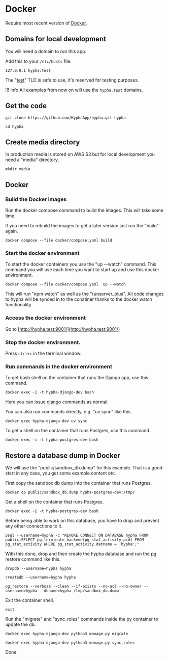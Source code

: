 # Docker

Require most recent version of [Docker](https://www.docker.com/get-started).

## Domains for local development

You will need a domain to run this app.

Add this to your `/etc/hosts` file.

```text
127.0.0.1 hypha.test
```

The "[test](https://en.wikipedia.org/wiki/.test)" TLD is safe to use, it's reserved for testing purposes.

!!! info
    All examples from now on will use the `hypha.test` domains.

## Get the code

```shell
git clone https://github.com/HyphaApp/hypha.git hypha

cd hypha
```

## Create media directory

In production media is stored on AWS S3 but for local development you need a "media" directory.

```shell
mkdir media
```

## Docker

### Build the Docker images

Run the docker compose command to build the images. This will take some time.

If you need to rebuild the images to get a later version just run the "build" again.

```shell
docker compose --file docker/compose.yaml build
```

### Start the docker environment

To start the docker containers you use the "up --watch" command. This command you will use each time you want to start up and use this docker environment.

```shell
docker compose --file docker/compose.yaml  up --watch
```

This will run "npm watch" as well as the "runserver_plus". All code changes to hypha will be synced in to the conatiner thanks to the docker watch functionality.

### Access the docker environment

Go to [http://hypha.test:9001/](http://hypha.test:9001/)

### Stop the docker environment.

Press `ctrl+c` in the terminal window.

### Run commands in the docker environment

To get bash shell on the container that runs the Django app, use this command.

```shell
docker exec -i -t hypha-django-dev bash
```

Here you can issue django commands as normal.

You can also run commands directly, e.g. "uv sync" like this.

```shell
docker exec hypha-django-dev uv sync
```

To get a shell on the container that runs Postgres, use this command.

```shell
docker exec -i -t hypha-postgres-dev bash
```

## Restore a database dump in Docker

We will use the "public/sandbox\_db.dump" for this example. That is a good start in any case, you get some example content etc.

First copy the sandbox db dump into the container that runs Postgres.

```shell
docker cp public/sandbox_db.dump hypha-postgres-dev:/tmp/
```

Get a shell on the container that runs Postgres.

```shell
docker exec -i -t hypha-postgres-dev bash
```

Before being able to work on this database, you have to drop and prevent any other connections to it.

```shell
psql --username=hypha -c "REVOKE CONNECT ON DATABASE hypha FROM public;SELECT pg_terminate_backend(pg_stat_activity.pid) FROM pg_stat_activity WHERE pg_stat_activity.datname = 'hypha';"
```

With this done, drop and then create the hypha database and run the pg restore command like this.

```shell
dropdb --username=hypha hypha
```

```shell
createdb --username=hypha hypha
```

```shell
pg_restore --verbose --clean --if-exists --no-acl --no-owner --username=hypha --dbname=hypha /tmp/sandbox_db.dump
```

Exit the container shell.

```shell
exit
```

Run the "migrate" and "sync_roles" commands inside the py container to update the db.

```shell
docker exec hypha-django-dev python3 manage.py migrate
```

```shell
docker exec hypha-django-dev python3 manage.py sync_roles
```

Done.
